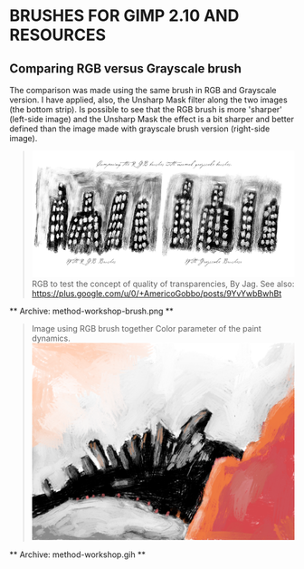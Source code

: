 # BRUSHES FOR GIMP 2.10 AND RESOURCES

## Comparing RGB versus Grayscale brush
The comparison was made using the same brush in RGB and Grayscale version.
I have applied, also, the Unsharp Mask filter along the two images (the bottom strip).
Is possible to see that the RGB brush is more 'sharper' (left-side image) and the Unsharp Mask the effect is a bit sharper and better defined than the image made with grayscale brush version (right-side image).
> ![](README.assets/README-rgb-versus-grayscale-brush.png)
> RGB to test the concept of quality of transparencies, By Jag.
> See also: https://plus.google.com/u/0/+AmericoGobbo/posts/9YvYwbBwhBt

** Archive: method-workshop-brush.png **
> Image using RGB brush together Color parameter of the paint dynamics.
![](README.assets/README-method-workshop-brush.png)

** Archive: method-workshop.gih **

